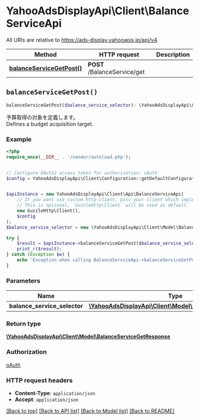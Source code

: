# YahooAdsDisplayApi\Client\BalanceServiceApi

All URIs are relative to https://ads-display.yahooapis.jp/api/v4.

Method | HTTP request | Description
------------- | ------------- | -------------
[**balanceServiceGetPost()**](BalanceServiceApi.md#balanceServiceGetPost) | **POST** /BalanceService/get | 


## `balanceServiceGetPost()`

```php
balanceServiceGetPost($balance_service_selector): \YahooAdsDisplayApi\Client\Model\BalanceServiceGetResponse
```



<div lang=\"ja\">予算取得の対象を定義します。</div> <div lang=\"en\">Defines a budget acquisition target.</div>

### Example

```php
<?php
require_once(__DIR__ . '/vendor/autoload.php');


// Configure OAuth2 access token for authorization: oAuth
$config = YahooAdsDisplayApi\Client\Configuration::getDefaultConfiguration()->setAccessToken('YOUR_ACCESS_TOKEN');


$apiInstance = new YahooAdsDisplayApi\Client\Api\BalanceServiceApi(
    // If you want use custom http client, pass your client which implements `GuzzleHttp\ClientInterface`.
    // This is optional, `GuzzleHttp\Client` will be used as default.
    new GuzzleHttp\Client(),
    $config
);
$balance_service_selector = new \YahooAdsDisplayApi\Client\Model\BalanceServiceSelector(); // \YahooAdsDisplayApi\Client\Model\BalanceServiceSelector

try {
    $result = $apiInstance->balanceServiceGetPost($balance_service_selector);
    print_r($result);
} catch (Exception $e) {
    echo 'Exception when calling BalanceServiceApi->balanceServiceGetPost: ', $e->getMessage(), PHP_EOL;
}
```

### Parameters

Name | Type | Description  | Notes
------------- | ------------- | ------------- | -------------
 **balance_service_selector** | [**\YahooAdsDisplayApi\Client\Model\BalanceServiceSelector**](../Model/BalanceServiceSelector.md)|  | [optional]

### Return type

[**\YahooAdsDisplayApi\Client\Model\BalanceServiceGetResponse**](../Model/BalanceServiceGetResponse.md)

### Authorization

[oAuth](../../README.md#oAuth)

### HTTP request headers

- **Content-Type**: `application/json`
- **Accept**: `application/json`

[[Back to top]](#) [[Back to API list]](../../README.md#endpoints)
[[Back to Model list]](../../README.md#models)
[[Back to README]](../../README.md)
